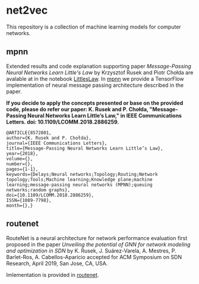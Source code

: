 # net2vec

This repository is a collection of machine learning models for computer networks.

## mpnn

Extended results and code explanation supporting paper *Message-Passing Neural Networks Learn Little's Law* by Krzysztof Rusek and Piotr Chołda are avalable at in the notebook  [LittlesLaw](jupyter_notebooks/LittlesLaw.ipynb).
In [mpnn](mpnn) we provide a TensorFlow implementation of neural message passing architecture described in the paper.


**If you decide to apply the concepts presented or base on the provided code, please do refer our paper: K. Rusek and P. Chołda, "Message-Passing Neural Networks Learn Little’s Law," in IEEE Communications Letters. doi: 10.1109/LCOMM.2018.2886259.**

```
@ARTICLE{8572801, 
author={K. Rusek and P. Chołda}, 
journal={IEEE Communications Letters}, 
title={Message-Passing Neural Networks Learn Little’s Law}, 
year={2018}, 
volume={}, 
number={}, 
pages={1-1}, 
keywords={Delays;Neural networks;Topology;Routing;Network topology;Tools;Machine learning;Knowledge plane;machine learning;message-passing neural networks (MPNN);queuing networks;random graphs}, 
doi={10.1109/LCOMM.2018.2886259}, 
ISSN={1089-7798}, 
month={},}
```

## routenet

RouteNet is a neural architecture for network performance evaluation first proposed in the paper *Unveiling the potential of GNN for network modeling and optimization in SDN* by K. Rusek, J. Suárez-Varela, A. Mestres, P. Barlet-Ros, A. Cabellos-Aparicio accepted for ACM Symposium on SDN Research, April 2019, San Jose, CA, USA.

Imlementation is provided in  [routenet](routenet). 
